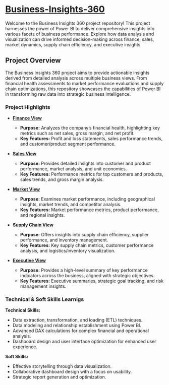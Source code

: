 # **[Business-Insights-360](https://app.powerbi.com/view?r=eyJrIjoiNjkxYjAwNTEtZTE0Zi00OGUxLTk1ZTUtYzVjNDBkMDYzY2JhIiwidCI6IjAzNWRkZWY2LTI0MzMtNDhiNi04NTI2LTcwY2E4MTgxZjc2ZCIsImMiOjN9&pageName=ReportSectionf6f5686449dea6398e2d)**
Welcome to the Business Insights 360 project repository! This project harnesses the power of Power BI to deliver comprehensive insights into various facets of business performance. Explore how data analysis and visualization can drive informed decision-making across finance, sales, market dynamics, supply chain efficiency, and executive insights.

## Project Overview

The Business Insights 360 project aims to provide actionable insights derived from detailed analysis across multiple business views. From financial health assessments to market performance evaluations and supply chain optimizations, this repository showcases the capabilities of Power BI in transforming raw data into strategic business intelligence.

### Project Highlights

- **[Finance View](https://github.com/VenkataraoEpparla/Business-Insights-360/blob/main/Finance.JPG)**
  - **Purpose:** Analyzes the company’s financial health, highlighting key metrics such as net sales, gross margin, and net profit.
  - **Key Features:** Profit and loss statements, sales performance trends, and customer/product segment performance.

- **[Sales View](https://github.com/VenkataraoEpparla/Business-Insights-360/blob/main/Sales.JPG)**
  - **Purpose:** Provides detailed insights into customer and product performance, market analysis, and unit economics.
  - **Key Features:** Performance metrics for top customers and products, sales trends, and gross margin analysis.

- **[Market View](https://github.com/VenkataraoEpparla/Business-Insights-360/blob/main/Market.JPG)**
  - **Purpose:** Examines market performance, including geographical insights, market trends, and competitor analysis.
  - **Key Features:** Market performance metrics, product performance, and regional insights.

- **[Supply Chain View](https://github.com/VenkataraoEpparla/Business-Insights-360/blob/main/Supply.JPG)**
  - **Purpose:** Offers insights into supply chain efficiency, supplier performance, and inventory management.
  - **Key Features:** Key supply chain metrics, customer performance analysis, and logistics/inventory visualization.

- **[Executive View](https://github.com/VenkataraoEpparla/Business-Insights-360/blob/main/Executive.JPG)**
  - **Purpose:** Provides a high-level summary of key performance indicators across the business, aligned with strategic objectives.
  - **Key Features:** Executive summaries, strategic goal tracking, and risk management insights.

### Technical & Soft Skills Learnigs

**Technical Skills:**
- Data extraction, transformation, and loading (ETL) techniques.
- Data modeling and relationship establishment using Power BI.
- Advanced DAX calculations for complex financial and operational analysis.
- Dashboard design and user interface optimization for enhanced user experience.

**Soft Skills:**
- Effective storytelling through data visualization.
- Collaborative dashboard design with a focus on usability.
- Strategic report generation and optimization.
